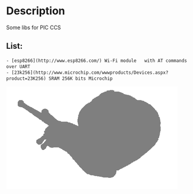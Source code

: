 # Description
Some libs for PIC CCS

## List:
```
- [esp8266](http://www.esp8266.com/) Wi-Fi module   with AT commands over UART
- [23k256](http://www.microchip.com/wwwproducts/Devices.aspx?product=23K256) SRAM 256K bits Microchip
```
![Snail logo](/img/snail.png)
